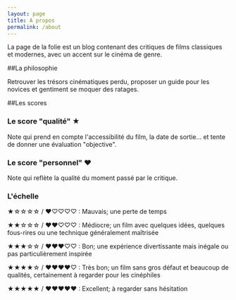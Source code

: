 ```yaml
---
layout: page
title: A propos
permalink: /about
---
```


La page de la folie est un blog contenant des critiques de films classiques et modernes, avec un accent sur le cinéma de genre.

##La philosophie

Retrouver les trésors cinématiques perdu, proposer un guide pour les novices et gentiment se moquer des ratages.

##Les scores

### Le score "qualité" ★

Note qui prend en compte l'accessibilité du film, la date de sortie... et tente de donner une évaluation "objective".

### Le score "personnel" ♥

Note qui reflète la qualité du moment passé par le critique.

### L'échelle

★☆☆☆☆ / ♥♡♡♡♡ : Mauvais; une perte de temps

★★☆☆☆ / ♥♥♡♡♡ : Médiocre; un film avec quelques idées, quelques fous-rires ou une technique généralement maîtrisée

★★★☆☆ / ♥♥♥♡♡ : Bon; une expérience divertissante mais inégale ou pas particulièrement inspirée

★★★★☆ / ♥♥♥♥♡ : Très bon; un film sans gros défaut et beaucoup de qualités, certainement à regarder pour les cinéphiles

★★★★★ / ♥♥♥♥♥ : Excellent; à regarder sans hésitation
